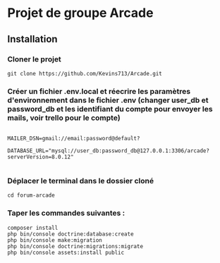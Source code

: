# Projet de groupe Arcade

## Installation

### Cloner le projet
```
git clone https://github.com/Kevins713/Arcade.git
```

### Créer un fichier .env.local et réecrire les paramètres d'environnement dans le fichier .env (changer user_db et password_db et les identifiant du compte pour envoyer les mails, voir trello pour le compte)

```

MAILER_DSN=gmail://email:password@default?

DATABASE_URL="mysql://user_db:password_db@127.0.0.1:3306/arcade?serverVersion=8.0.12"


```

### Déplacer le terminal dans le dossier cloné
```
cd forum-arcade
```

### Taper les commandes suivantes :
```
composer install
php bin/console doctrine:database:create
php bin/console make:migration
php bin/console doctrine:migrations:migrate
php bin/console assets:install public

```

